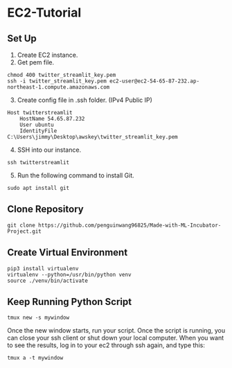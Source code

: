 # EC2-Tutorial

## Set Up
1. Create EC2 instance.
2. Get pem file.
```console
chmod 400 twitter_streamlit_key.pem
ssh -i twitter_streamlit_key.pem ec2-user@ec2-54-65-87-232.ap-northeast-1.compute.amazonaws.com
```
3. Create config file in .ssh folder. (IPv4 Public IP)
```console
Host twitterstreamlit
	HostName 54.65.87.232
	User ubuntu
	IdentityFile C:\Users\jimmy\Desktop\awskey\twitter_streamlit_key.pem
```
4. SSH into our instance.
```console
ssh twitterstreamlit
```
5. Run the following command to install Git.
```console
sudo apt install git
```

## Clone Repository
```console
git clone https://github.com/penguinwang96825/Made-with-ML-Incubator-Project.git
```

## Create Virtual Environment
```console
pip3 install virtualenv
virtualenv --python=/usr/bin/python venv
source ./venv/bin/activate
```

## Keep Running Python Script
```console
tmux new -s mywindow
```
Once the new window starts, run your script. Once the script is running, you can close your ssh client or shut down your local computer. When you want to see the results, log in to your ec2 through ssh again, and type this:
```console
tmux a -t mywindow
```

